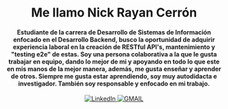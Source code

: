<div id="header" align="center">
	<h1 align="center">Me llamo Nick Rayan Cerrón</h1>
	<h4 align="center">Estudiante de la carrera de Desarrollo de Sistemas de Información enfocado en el Desarrollo Backend, busco la oportunidad de adquirir experiencia laboral en la creación de RESTful API's, mantenimiento y "testing e2e" de estas. 
Soy una persona colaborativa a la que le gusta trabajar en equipo, dando lo mejor de mi y apoyando en todo lo que este en mis manos de la mejor manera, además, me gusta enseñar y aprender de otros.
Siempre me gusta estar aprendiendo, soy muy autodidacta e investigador. También soy responsable y enfocado en mi trabajo.
	</h4>
</div>
<div id="badges" align="center">
	<a href="https://www.linkedin.com/in/nick-rayan-cerron/" Target="_blank" >
	<img src="https://img.shields.io/badge/LinkedIn-0077B5?style=for-the-badge&logo=linkedin&logoColor=white" alt="LinkedIn" />
	</a>
	<a href="mailto:nickcerron@gmail.com" Target="_blank" >
	<img src="https://img.shields.io/badge/Gmail-D14836?style=for-the-badge&logo=gmail&logoColor=white" alt="GMAIL" />
	</a>
</div>


